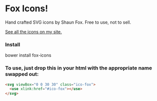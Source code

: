 # Fox Icons!

Hand crafted SVG icons by Shaun Fox. Free to use, not to sell.

[See all the icons on my site.](http://shaunfox.com/projects/fox-icons.html)

### Install

bower install fox-icons

### To use, just drop this in your html with the appropriate name swapped out:

```html
<svg viewBox="0 0 30 30" class="ico-fox">
  <use xlink:href="#ico-fox"></use>
</svg>
```
